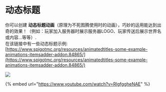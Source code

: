 # 动态标题

你可以创建 **动态标题动画**（原理为不死图腾使用时的动画），巧妙的运用能达到出奇的效果！（例如：玩家加入服务器时展示服务器LOGO、玩家传送后展示世界名或内容...等等）.\
在该链接中有一些动态标题示例: [https://www.spigotmc.org/resources/animatedtitles-some-example-animations-itemsadder-addon.84865/](https://www.spigotmc.org/resources/animatedtitles-some-example-animations-itemsadder-addon.84865/)

![](<../../../.gitbook/assets/image (28).png>)

{% embed url="https://www.youtube.com/watch?v=RlgfggheNAE" %}

